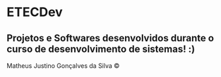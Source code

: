 <h1>ETECDev</h1>
<h2>Projetos e Softwares desenvolvidos durante o curso de desenvolvimento de sistemas! :)</h2>

<p>Matheus Justino Gonçalves da Silva &copy</p>
